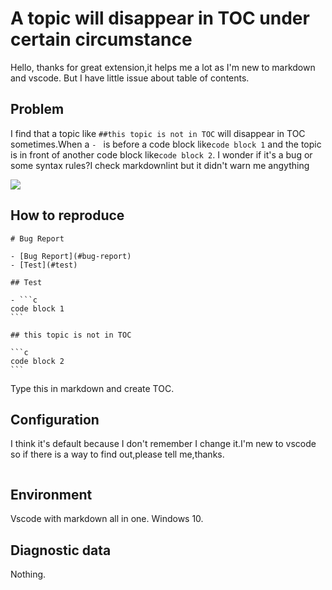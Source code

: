 <!--
⚠ Before proceeding:

Search for existing issues. It would be best to also review the closed ones.

Check FAQ:
https://github.com/yzhang-gh/vscode-markdown#faq

Read the reporting guide, especially when you encountered lag, unresponsiveness, or other performance issues:
https://markdown-all-in-one.github.io/docs/contributing/issue.html

Test the latest dev build if needed:
https://github.com/yzhang-gh/vscode-markdown/actions/workflows/main.yml?query=event%3Apush+is%3Asuccess
-->
# A topic will disappear in TOC under  certain circumstance

Hello, thanks for great extension,it helps me a lot as I'm new to markdown and vscode. But I have little issue about table of contents.

## Problem

I find that a topic like `##this topic is not in TOC` will disappear in TOC sometimes.When a `- ` is before a code block like`code block 1` and the topic is in front of another code block like`code block 2`.
I wonder if it's a bug or some syntax rules?I check markdownlint but it didn't warn me angything

![](https://raw.githubusercontent.com/youhuangla/images/main/202202182040651.png)

<!--
A clear and concise description of what you expected and what actually happened.
-->

## How to reproduce

    # Bug Report

    - [Bug Report](#bug-report)
    - [Test](#test)

    ## Test

    - ```c
    code block 1
    ```

    ## this topic is not in TOC

    ```c
    code block 2
    ```

Type this in markdown and create TOC.
<!--
It's best to show it in steps.
You can also capture screenshots and videos when needed.
-->

## Configuration

I think it's default because I don't remember I change it.I'm new to vscode so if there is a way to find out,please tell me,thanks.
<!--
Copy modified settings as JSON, and paste them into the code block below.

If you didn't change anything, delete the code block and say:
Default.
-->

```jsonc

```

## Environment

Vscode with markdown all in one.
Windows 10.
<!--
Please provide the following at least, as described in the reporting guide:

* The version or commit SHA of Markdown All in One
* The basic environment information (VS Code's About)

If you're reporting a problem about our interaction with other software, please also include their information.
-->

## Diagnostic data

Nothing.
<!--
Usually some suspicious error messages from the Console of the Developer Tools.
If you're reporting a performance issue, please check the guide carefully.
-->

```log

```
